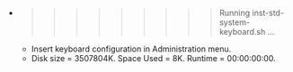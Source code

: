 * >>>>>>>>> Running inst-std-system-keyboard.sh ...
  * Insert keyboard configuration in Administration menu.
  * Disk size = 3507804K. Space Used = 8K. Runtime = 00:00:00:00.
